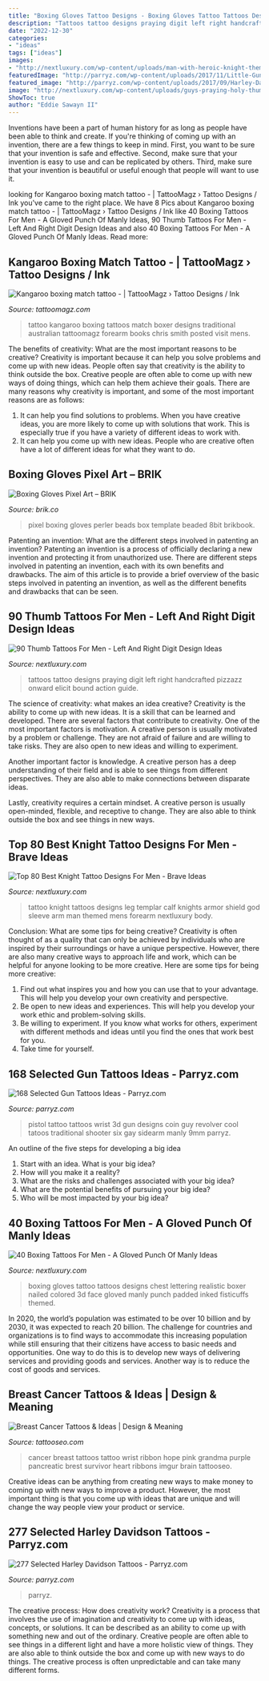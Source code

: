```yaml
---
title: "Boxing Gloves Tattoo Designs - Boxing Gloves Tattoo Tattoos Designs Chest Lettering Realistic Boxer Nailed Colored 3d Face Gloved Manly Punch Padded Inked Fisticuffs Themed"
description: "Tattoos tattoo designs praying digit left right handcrafted pizzazz onward elicit bound action guide"
date: "2022-12-30"
categories:
- "ideas"
tags: ["ideas"]
images:
- "http://nextluxury.com/wp-content/uploads/man-with-heroic-knight-themed-tattoos-on-leg-calf.jpg"
featuredImage: "http://parryz.com/wp-content/uploads/2017/11/Little-Gun-Tattoo.jpg"
featured_image: "http://parryz.com/wp-content/uploads/2017/09/Harley-Davidson-170.jpg"
image: "http://nextluxury.com/wp-content/uploads/guys-praying-holy-thumb-tattoo-designs.jpg"
ShowToc: true
author: "Eddie Sawayn II"
---
```



Inventions have been a part of human history for as long as people have been able to think and create. If you're thinking of coming up with an invention, there are a few things to keep in mind. First, you want to be sure that your invention is safe and effective. Second, make sure that your invention is easy to use and can be replicated by others. Third, make sure that your invention is beautiful or useful enough that people will want to use it.

	

		
looking for Kangaroo boxing match tattoo - | TattooMagz › Tattoo Designs / Ink you've came to the right place. We have 8 Pics about Kangaroo boxing match tattoo - | TattooMagz › Tattoo Designs / Ink like 40 Boxing Tattoos For Men - A Gloved Punch Of Manly Ideas, 90 Thumb Tattoos For Men - Left And Right Digit Design Ideas and also 40 Boxing Tattoos For Men - A Gloved Punch Of Manly Ideas. Read more:
		
    
## Kangaroo Boxing Match Tattoo - | TattooMagz › Tattoo Designs / Ink

<img loading=lazy src="https://tattoomagz.com/wp-content/uploads/Kangaroo-boxing-match-tattoo.jpg" onerror="this.onerror=null;this.src='https://tse4.mm.bing.net/th?id=OIP.cRVrExUV0M3gTnM67z7-UQHaJ4&amp;pid=15.1';" alt="Kangaroo boxing match tattoo - | TattooMagz › Tattoo Designs / Ink">

_Source: tattoomagz.com_

>tattoo kangaroo boxing tattoos match boxer designs traditional australian tattoomagz forearm books chris smith posted visit mens. 

	

The benefits of creativity: What are the most important reasons to be creative?
Creativity is important because it can help you solve problems and come up with new ideas. People often say that creativity is the ability to think outside the box. Creative people are often able to come up with new ways of doing things, which can help them achieve their goals. There are many reasons why creativity is important, and some of the most important reasons are as follows: 
1) It can help you find solutions to problems. When you have creative ideas, you are more likely to come up with solutions that work. This is especially true if you have a variety of different ideas to work with. 
2) It can help you come up with new ideas. People who are creative often have a lot of different ideas for what they want to do.

    
## Boxing Gloves Pixel Art – BRIK

<img loading=lazy src="http://cdn.shopify.com/s/files/1/0822/1983/articles/boxing-gloves-pixel-art-pixel-art-boxing-gloves-boxing-fight-weapon-pixel-8bit.png?v=1501130398" onerror="this.onerror=null;this.src='https://tse1.mm.bing.net/th?id=OIP.3XdF7V7AooNf4ZVKCNKklAHaE4&amp;pid=15.1';" alt="Boxing Gloves Pixel Art – BRIK">

_Source: brik.co_

>pixel boxing gloves perler beads box template beaded 8bit brikbook. 

	

Patenting an invention: What are the different steps involved in patenting an invention?
Patenting an invention is a process of officially declaring a new invention and protecting it from unauthorized use. There are different steps involved in patenting an invention, each with its own benefits and drawbacks. The aim of this article is to provide a brief overview of the basic steps involved in patenting an invention, as well as the different benefits and drawbacks that can be seen.

    
## 90 Thumb Tattoos For Men - Left And Right Digit Design Ideas

<img loading=lazy src="http://nextluxury.com/wp-content/uploads/guys-praying-holy-thumb-tattoo-designs.jpg" onerror="this.onerror=null;this.src='https://tse3.mm.bing.net/th?id=OIP.YObFnpyRdOF9q8D-I-u_xQAAAA&amp;pid=15.1';" alt="90 Thumb Tattoos For Men - Left And Right Digit Design Ideas">

_Source: nextluxury.com_

>tattoos tattoo designs praying digit left right handcrafted pizzazz onward elicit bound action guide. 

	

The science of creativity: what makes an idea creative?
Creativity is the ability to come up with new ideas. It is a skill that can be learned and developed. There are several factors that contribute to creativity.
One of the most important factors is motivation. A creative person is usually motivated by a problem or challenge. They are not afraid of failure and are willing to take risks. They are also open to new ideas and willing to experiment.

Another important factor is knowledge. A creative person has a deep understanding of their field and is able to see things from different perspectives. They are also able to make connections between disparate ideas.

Lastly, creativity requires a certain mindset. A creative person is usually open-minded, flexible, and receptive to change. They are also able to think outside the box and see things in new ways.

    
## Top 80 Best Knight Tattoo Designs For Men - Brave Ideas

<img loading=lazy src="http://nextluxury.com/wp-content/uploads/man-with-heroic-knight-themed-tattoos-on-leg-calf.jpg" onerror="this.onerror=null;this.src='https://tse3.mm.bing.net/th?id=OIP.CVuLbTBZFgIS6bSwsxWkSQAAAA&amp;pid=15.1';" alt="Top 80 Best Knight Tattoo Designs For Men - Brave Ideas">

_Source: nextluxury.com_

>tattoo knight tattoos designs leg templar calf knights armor shield god sleeve arm man themed mens forearm nextluxury body. 

	

Conclusion: What are some tips for being creative?
Creativity is often thought of as a quality that can only be achieved by individuals who are inspired by their surroundings or have a unique perspective. However, there are also many creative ways to approach life and work, which can be helpful for anyone looking to be more creative. Here are some tips for being more creative: 
1) Find out what inspires you and how you can use that to your advantage. This will help you develop your own creativity and perspective. 
2) Be open to new ideas and experiences. This will help you develop your work ethic and problem-solving skills. 
3) Be willing to experiment. If you know what works for others, experiment with different methods and ideas until you find the ones that work best for you. 
4) Take time for yourself.

    
## 168 Selected Gun Tattoos Ideas - Parryz.com

<img loading=lazy src="http://parryz.com/wp-content/uploads/2017/11/Little-Gun-Tattoo.jpg" onerror="this.onerror=null;this.src='https://tse4.mm.bing.net/th?id=OIP.mkrnoTTtZdmFGIYNefklWwHaHa&amp;pid=15.1';" alt="168 Selected Gun Tattoos Ideas - Parryz.com">

_Source: parryz.com_

>pistol tattoo tattoos wrist 3d gun designs coin guy revolver cool tatoos traditional shooter six gay sidearm manly 9mm parryz. 

	

An outline of the five steps for developing a big idea
1. Start with an idea. What is your big idea?
2. How will you make it a reality?
3. What are the risks and challenges associated with your big idea?
4. What are the potential benefits of pursuing your big idea?
5. Who will be most impacted by your big idea?

    
## 40 Boxing Tattoos For Men - A Gloved Punch Of Manly Ideas

<img loading=lazy src="http://nextluxury.com/wp-content/uploads/guys-boxing-tattoo-designs-on-chest.jpg" onerror="this.onerror=null;this.src='https://tse4.mm.bing.net/th?id=OIP.jQfB8gMKYQgKUT740t7cqQHaHL&amp;pid=15.1';" alt="40 Boxing Tattoos For Men - A Gloved Punch Of Manly Ideas">

_Source: nextluxury.com_

>boxing gloves tattoo tattoos designs chest lettering realistic boxer nailed colored 3d face gloved manly punch padded inked fisticuffs themed. 

	

In 2020, the world’s population was estimated to be over 10 billion and by 2030, it was expected to reach 20 billion. The challenge for countries and organizations is to find ways to accommodate this increasing population while still ensuring that their citizens have access to basic needs and opportunities. One way to do this is to develop new ways of delivering services and providing goods and services. Another way is to reduce the cost of goods and services.

    
## Breast Cancer Tattoos &amp; Ideas | Design &amp; Meaning

<img loading=lazy src="http://www.tattooseo.com/wp-content/uploads/2016/03/Breast-Cancer-Tattoos-12.jpg" onerror="this.onerror=null;this.src='https://tse4.mm.bing.net/th?id=OIP.rbmAY05E36vT3hunmGuFWQAAAA&amp;pid=15.1';" alt="Breast Cancer Tattoos &amp; Ideas | Design &amp; Meaning">

_Source: tattooseo.com_

>cancer breast tattoos tattoo wrist ribbon hope pink grandma purple pancreatic brest survivor heart ribbons imgur brain tattooseo. 

	

Creative ideas can be anything from creating new ways to make money to coming up with new ways to improve a product. However, the most important thing is that you come up with ideas that are unique and will change the way people view your product or service.

    
## 277 Selected Harley Davidson Tattoos - Parryz.com

<img loading=lazy src="http://parryz.com/wp-content/uploads/2017/09/Harley-Davidson-170.jpg" onerror="this.onerror=null;this.src='https://tse3.mm.bing.net/th?id=OIP.BThX9E7REHL6E_x2Qa1tAwHaHa&amp;pid=15.1';" alt="277 Selected Harley Davidson Tattoos - Parryz.com">

_Source: parryz.com_

>parryz. 

	

The creative process: How does creativity work?
Creativity is a process that involves the use of imagination and creativity to come up with ideas, concepts, or solutions. It can be described as an ability to come up with something new and out of the ordinary. Creative people are often able to see things in a different light and have a more holistic view of things. They are also able to think outside the box and come up with new ways to do things. The creative process is often unpredictable and can take many different forms.

